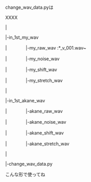 ###
change_wav_data.pyは

XXXX
 
  |
  
  |-in_1st_my_wav
  
  |  　　　　|-my_raw_wav :*_v_001.wav~
  
  |  　　　　|-my_noise_wav
  
  |  　　　　|-my_shift_wav
  
  |  　　　　|-my_stretch_wav
  
  |
  
  |-in_1st_akane_wav
  
  |  　　　　|-akane_raw_wav 
  
  |  　　　　|-akane_noise_wav
  
  |  　　　　|-akane_shift_wav
  
  |  　　　　|-akane_stretch_wav
  
  |
  
  |-change_wav_data.py
  
  
  こんな形で使ってね
